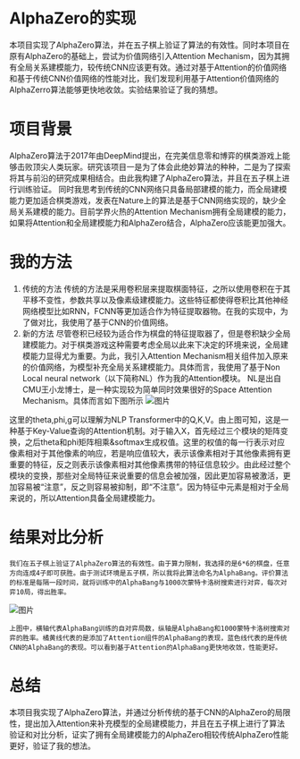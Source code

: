 # AlphaZero的实现
本项目实现了AlphaZero算法，并在五子棋上验证了算法的有效性。同时本项目在原有AlphaZero的基础上，尝试为价值网络引入Attention Mechanism，因为其拥有全局关系建模能力，较传统CNN应该更有效。通过对基于Attention的价值网络和基于传统CNN价值网络的性能对比，我们发现利用基于Attention价值网络的AlphaZerro算法能够更快地收敛。实验结果验证了我的猜想。

# 项目背景
AlphaZero算法于2017年由DeepMind提出，在完美信息零和博弈的棋类游戏上能够击败顶尖人类玩家。研究该项目一是为了体会此绝妙算法的种种，二是为了探索将其与前沿的研究成果相结合。由此我构建了AlphaZero算法，并且在五子棋上进行训练验证。
同时我思考到传统的CNN网络只具备局部建模的能力，而全局建模能力更加适合棋类游戏，发表在Nature上的算法是基于CNN网络实现的，缺少全局关系建模的能力。目前学界火热的Attention Mechanism拥有全局建模的能力，如果将Attention和全局建模能力和AlphaZero结合，AlphaZero应该能更加强大。

# 我的方法
1.	传统的方法
传统的方法是采用卷积层来提取棋面特征，之所以使用卷积在于其平移不变性，参数共享以及像素级建模能力。这些特征都使得卷积比其他神经网络模型比如RNN，FCNN等更加适合作为特征提取器物。在我的实现中，为了做对比，我使用了基于CNN的价值网络。
2.	新的方法
尽管卷积已经较为适合作为棋盘的特征提取器了，但是卷积缺少全局建模能力。对于棋类游戏这种需要考虑全局以此来下决定的环境来说，全局建模能力显得尤为重要。为此，我引入Attention Mechanism相关组件加入原来的价值网络，为模型补充全局关系建模能力。具体而言，我使用了基于Non Local neural network（以下简称NL）作为我的Attention模块。
NL是出自CMU王小龙博士，是一种实现较为简单同时效果很好的Space Attention Mechanism。具体而言如下图所示
![图片](https://user-images.githubusercontent.com/50911686/181398283-e55e0baa-e4e6-4580-8164-7b3160ea6fbc.png)

这里的theta,phi,g可以理解为NLP Transformer中的Q,K,V。由上图可知，这是一种基于Key-Value查询的Attention机制。对于输入X，首先经过三个模块的矩阵变换，之后theta和phi矩阵相乘&softmax生成权值。这里的权值的每一行表示对应像素相对于其他像素的响应，若是响应值较大，表示该像素相对于其他像素拥有更重要的特征，反之则表示该像素相对其他像素携带的特征信息较少。由此经过整个模块的变换，那些对全局特征来说重要的信息会被加强，因此更加容易被激活，更加容易被“注意”，反之则容易被抑制，即“不注意”。因为特征中元素是相对于全局来说的，所以Attention具备全局建模能力。

# 结果对比分析
	我们在五子棋上验证了AlphaZero算法的有效性。由于算力限制，我选择的是6*6的棋盘，任意方向连成4子即可获胜。由于测试环境是五子棋，所以我将此算法命名为AlphaBang。评价算法的标准是每隔一段时间，就将训练中的AlphaBang与1000次蒙特卡洛树搜索进行对弈，每次对弈10局，得出胜率。
  ![图片](https://user-images.githubusercontent.com/50911686/181398339-b6df73ac-9134-49ec-95c9-8730bdca4500.png)

	上图中，横轴代表AlphaBang训练的自对弈局数，纵轴是AlphaBang和1000蒙特卡洛树搜索对弈的胜率。橘黄线代表的是添加了Attention组件的AlphaBang的表现，蓝色线代表的是传统CNN的AlphaBang的表现。可以看到基于Attention的AlphaBang更快地收敛，性能更好。

# 总结
本项目我实现了AlphaZero算法，并通过分析传统的基于CNN的AlphaZero的局限性，提出加入Attention来补充模型的全局建模能力，并且在五子棋上进行了算法验证和对比分析，证实了拥有全局建模能力的AlphaZero相较传统AlphaZero性能更好，验证了我的想法。
